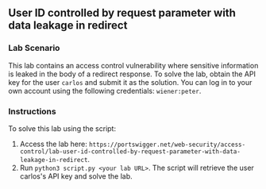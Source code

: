 ## User ID controlled by request parameter with data leakage in redirect
### Lab Scenario
This lab contains an access control vulnerability where sensitive information is leaked in the body of a redirect response.
To solve the lab, obtain the API key for the user `carlos` and submit it as the solution.
You can log in to your own account using the following credentials: `wiener:peter`.



### Instructions
To solve this lab using the script:
1. Access the lab here: `https://portswigger.net/web-security/access-control/lab-user-id-controlled-by-request-parameter-with-data-leakage-in-redirect`.
2. Run `python3 script.py <your lab URL>`. The script will retrieve the user carlos's API key and solve the lab.